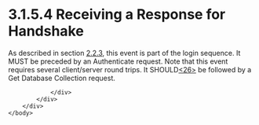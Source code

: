 <html dir="LTR" xmlns:mshelp="http://msdn.microsoft.com/mshelp" xmlns:ddue="http://ddue.schemas.microsoft.com/authoring/2003/5" xmlns:xlink="http://www.w3.org/1999/xlink" xmlns:tool="http://www.microsoft.com/tooltip">
    <head>
        <meta http-equiv="Content-Type" content="text/html; CHARSET=utf-8"></meta>
        <meta name="save" content="history"></meta>
        <title>3.1.5.4 Receiving a Response for Handshake</title>
        <xml>
            <mshelp:toctitle title="3.1.5.4 Receiving a Response for Handshake"></mshelp:toctitle>
            <mshelp:rltitle title="[MS-SSAS8]: Receiving a Response for Handshake"></mshelp:rltitle>
            <mshelp:keyword index="A" term="6259d3a3-766b-469b-a133-9a533294327a"></mshelp:keyword>
            <mshelp:attr name="DCSext.ContentType" value="open specification"></mshelp:attr>
            <mshelp:attr name="AssetID" value="6259d3a3-766b-469b-a133-9a533294327a"></mshelp:attr>
            <mshelp:attr name="TopicType" value="kbRef"></mshelp:attr>
            <mshelp:attr name="DCSext.Title" value="[MS-SSAS8]: Receiving a Response for Handshake" />
        </xml>
    </head>
    <body>
        <div id="header">
            <h1 class="heading">3.1.5.4 Receiving a Response for Handshake</h1>
        </div>
        <div id="mainSection">
            <div id="mainBody">
                <div id="allHistory" class="saveHistory"></div>
                <div id="sectionSection0" class="section" name="collapseableSection">
                    

<p>As described in section <a href="923d81b0-f7c6-448b-adcb-45e373e8251e.md">2.2.3</a>, this event is part
of the login sequence. It MUST be preceded by an Authenticate request. Note
that this event requires several client/server round trips. It SHOULD<a id="Appendix_A_Target_26"></a><a href="05c9e5c4-4566-418c-a56e-69fca8d73f4b.md#Appendix_A_26" aria-label="Product behavior note 26">&lt;26&gt;</a> be followed by a Get Database
Collection request. </p>


                </div>
            </div>
        </div>
    </body>
</html>